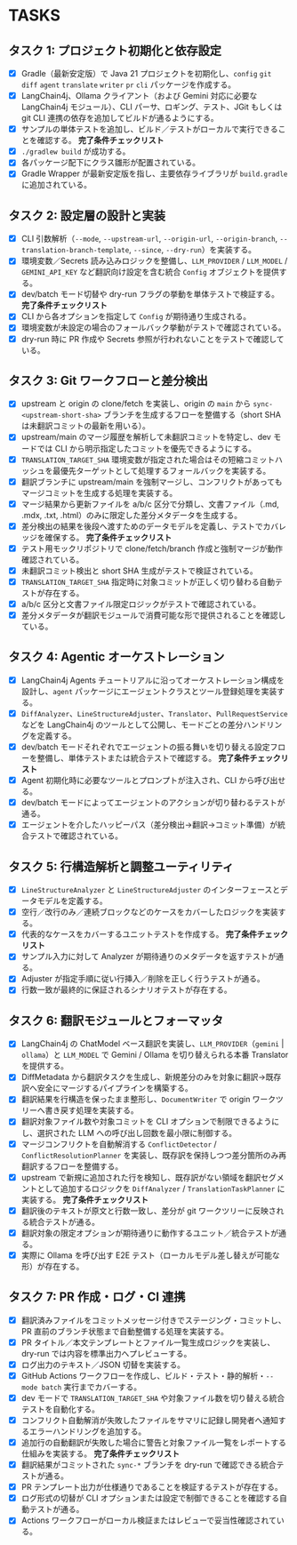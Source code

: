 # TASKS

## タスク 1: プロジェクト初期化と依存設定
- [x] Gradle（最新安定版）で Java 21 プロジェクトを初期化し、`config` `git` `diff` `agent` `translate` `writer` `pr` `cli` パッケージを作成する。
- [x] LangChain4j、Ollama クライアント（および Gemini 対応に必要な LangChain4j モジュール）、CLI パーサ、ロギング、テスト、JGit もしくは git CLI 連携の依存を追加してビルドが通るようにする。
- [x] サンプルの単体テストを追加し、ビルド／テストがローカルで実行できることを確認する。
**完了条件チェックリスト**
- [x] `./gradlew build` が成功する。
- [x] 各パッケージ配下にクラス雛形が配置されている。
- [x] Gradle Wrapper が最新安定版を指し、主要依存ライブラリが `build.gradle` に追加されている。

## タスク 2: 設定層の設計と実装
- [x] CLI 引数解析（`--mode`, `--upstream-url`, `--origin-url`, `--origin-branch`, `--translation-branch-template`, `--since`, `--dry-run`）を実装する。
- [x] 環境変数／Secrets 読み込みロジックを整備し、`LLM_PROVIDER` / `LLM_MODEL` / `GEMINI_API_KEY` など翻訳向け設定を含む統合 `Config` オブジェクトを提供する。
- [x] dev/batch モード切替や dry-run フラグの挙動を単体テストで検証する。
**完了条件チェックリスト**
- [x] CLI から各オプションを指定して `Config` が期待通り生成される。
- [x] 環境変数が未設定の場合のフォールバック挙動がテストで確認されている。
- [x] dry-run 時に PR 作成や Secrets 参照が行われないことをテストで確認している。

## タスク 3: Git ワークフローと差分検出
- [x] upstream と origin の clone/fetch を実装し、origin の `main` から `sync-<upstream-short-sha>` ブランチを生成するフローを整備する（short SHA は未翻訳コミットの最新を用いる）。
- [x] upstream/main のマージ履歴を解析して未翻訳コミットを特定し、dev モードでは CLI から明示指定したコミットを優先できるようにする。
- [x] `TRANSLATION_TARGET_SHA` 環境変数が指定された場合はその短縮コミットハッシュを最優先ターゲットとして処理するフォールバックを実装する。
- [x] 翻訳ブランチに upstream/main を強制マージし、コンフリクトがあってもマージコミットを生成する処理を実装する。
- [x] マージ結果から更新ファイルを a/b/c 区分で分類し、文書ファイル（.md, .mdx, .txt, .html）のみに限定した差分メタデータを生成する。
- [x] 差分検出の結果を後段へ渡すためのデータモデルを定義し、テストでカバレッジを確保する。
**完了条件チェックリスト**
- [x] テスト用モックリポジトリで clone/fetch/branch 作成と強制マージが動作確認されている。
- [x] 未翻訳コミット検出と short SHA 生成がテストで検証されている。
- [x] `TRANSLATION_TARGET_SHA` 指定時に対象コミットが正しく切り替わる自動テストが存在する。
- [x] a/b/c 区分と文書ファイル限定ロジックがテストで確認されている。
- [x] 差分メタデータが翻訳モジュールで消費可能な形で提供されることを確認している。

## タスク 4: Agentic オーケストレーション
- [x] LangChain4j Agents チュートリアルに沿ってオーケストレーション構成を設計し、`agent` パッケージにエージェントクラスとツール登録処理を実装する。
- [x] `DiffAnalyzer`、`LineStructureAdjuster`、`Translator`、`PullRequestService` などを LangChain4j のツールとして公開し、モードごとの差分ハンドリングを定義する。
- [x] dev/batch モードそれぞれでエージェントの振る舞いを切り替える設定フローを整備し、単体テストまたは統合テストで確認する。
**完了条件チェックリスト**
- [x] Agent 初期化時に必要なツールとプロンプトが注入され、CLI から呼び出せる。
- [x] dev/batch モードによってエージェントのアクションが切り替わるテストが通る。
- [x] エージェントを介したハッピーパス（差分検出→翻訳→コミット準備）が統合テストで確認されている。

## タスク 5: 行構造解析と調整ユーティリティ
- [x] `LineStructureAnalyzer` と `LineStructureAdjuster` のインターフェースとデータモデルを定義する。
- [x] 空行／改行のみ／連続ブロックなどのケースをカバーしたロジックを実装する。
- [x] 代表的なケースをカバーするユニットテストを作成する。
**完了条件チェックリスト**
- [x] サンプル入力に対して Analyzer が期待通りのメタデータを返すテストが通る。
- [x] Adjuster が指定手順に従い行挿入／削除を正しく行うテストが通る。
- [x] 行数一致が最終的に保証されるシナリオテストが存在する。

## タスク 6: 翻訳モジュールとフォーマッタ
- [x] LangChain4j の ChatModel ベース翻訳を実装し、`LLM_PROVIDER`（`gemini` | `ollama`）と `LLM_MODEL` で Gemini / Ollama を切り替えられる本番 Translator を提供する。
- [x] DiffMetadata から翻訳タスクを生成し、新規差分のみを対象に翻訳→既存訳へ安全にマージするパイプラインを構築する。
- [x] 翻訳結果を行構造を保ったまま整形し、`DocumentWriter` で origin ワークツリーへ書き戻す処理を実装する。
- [x] 翻訳対象ファイル数や対象コミットを CLI オプションで制限できるようにし、選択された LLM への呼び出し回数を最小限に制御する。
- [x] マージコンフリクトを自動解消する `ConflictDetector` / `ConflictResolutionPlanner` を実装し、既存訳を保持しつつ差分箇所のみ再翻訳するフローを整備する。
- [x] upstream で新規に追加された行を検知し、既存訳がない領域を翻訳セグメントとして追加するロジックを `DiffAnalyzer` / `TranslationTaskPlanner` に実装する。
**完了条件チェックリスト**
- [x] 翻訳後のテキストが原文と行数一致し、差分が git ワークツリーに反映される統合テストが通る。
- [x] 翻訳対象の限定オプションが期待通りに動作するユニット／統合テストが通る。
- [x] 実際に Ollama を呼び出す E2E テスト（ローカルモデル差し替えが可能な形）が存在する。

## タスク 7: PR 作成・ログ・CI 連携
- [x] 翻訳済みファイルをコミットメッセージ付きでステージング・コミットし、PR 直前のブランチ状態まで自動整備する処理を実装する。
- [x] PR タイトル／本文テンプレートとファイル一覧生成ロジックを実装し、dry-run では内容を標準出力へプレビューする。
- [x] ログ出力のテキスト／JSON 切替を実装する。
- [x] GitHub Actions ワークフローを作成し、ビルド・テスト・静的解析・`--mode batch` 実行までカバーする。
- [x] dev モードで `TRANSLATION_TARGET_SHA` や対象ファイル数を切り替える統合テストを自動化する。
- [x] コンフリクト自動解消が失敗したファイルをサマリに記録し開発者へ通知するエラーハンドリングを追加する。
- [x] 追加行の自動翻訳が失敗した場合に警告と対象ファイル一覧をレポートする仕組みを実装する。
**完了条件チェックリスト**
- [x] 翻訳結果がコミットされた `sync-*` ブランチを dry-run で確認できる統合テストが通る。
- [x] PR テンプレート出力が仕様通りであることを検証するテストが存在する。
- [x] ログ形式の切替が CLI オプションまたは設定で制御できることを確認する自動テストが通る。
- [x] Actions ワークフローがローカル検証またはレビューで妥当性確認されている。
